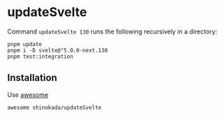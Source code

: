 # updateSvelte

Command `updateSvelte 130` runs the following recursively in a directory:

```
pnpm update
pnpm i -D svelte@"5.0.0-next.130
pnpm test:integration
```

## Installation

Use [awesome](https://awesome.codewithshin.com/)

```
awesome shinokada/updateSvelte
```